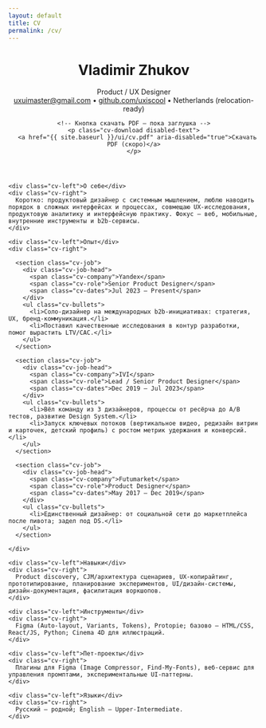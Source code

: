 ```yaml
---
layout: default
title: CV
permalink: /cv/
---
```


<div class="container">
  <!-- Заголовок и контакты -->
  <header class="cv-head">
    <h1 class="cv-name">Vladimir Zhukov</h1>
    <div class="cv-title">Product / UX Designer</div>
    <div class="cv-contacts">
      <a href="mailto:uxuimaster@gmail.com" class="cv-contact">uxuimaster@gmail.com</a>
      <span class="cv-sep">•</span>
      <a href="https://github.com/uxiscool" class="cv-contact" target="_blank" rel="noopener">github.com/uxiscool</a>
      <span class="cv-sep">•</span>
      <span class="cv-contact">Netherlands (relocation-ready)</span>
    </div>

    <!-- Кнопка скачать PDF — пока заглушка -->
    <p class="cv-download disabled-text">
      <a href="{{ site.baseurl }}/ui/cv.pdf" aria-disabled="true">Скачать PDF (скоро)</a>
    </p>
  </header>

  <!-- Сетка CV: слева лейблы/заголовки, справа контент -->
  <section class="cv-grid">

    <div class="cv-left">О себе</div>
    <div class="cv-right">
      Коротко: продуктовый дизайнер с системным мышлением, люблю наводить порядок в сложных интерфейсах и процессах, совмещаю UX-исследования, продуктовую аналитику и интерфейсную практику. Фокус — веб, мобильные, внутренние инструменты и b2b-сервисы.
    </div>

    <div class="cv-left">Опыт</div>
    <div class="cv-right">

      <section class="cv-job">
        <div class="cv-job-head">
          <span class="cv-company">Yandex</span>
          <span class="cv-role">Senior Product Designer</span>
          <span class="cv-dates">Jul 2023 — Present</span>
        </div>
        <ul class="cv-bullets">
          <li>Соло-дизайнер на международных b2b-инициативах: стратегия, UX, бренд-коммуникация.</li>
          <li>Поставил качественные исследования в контур разработки, помог вырастить LTV/CAC.</li>
        </ul>
      </section>

      <section class="cv-job">
        <div class="cv-job-head">
          <span class="cv-company">IVI</span>
          <span class="cv-role">Lead / Senior Product Designer</span>
          <span class="cv-dates">Dec 2019 — Jul 2023</span>
        </div>
        <ul class="cv-bullets">
          <li>Вёл команду из 3 дизайнеров, процессы от ресёрча до A/B тестов, развитие Design System.</li>
          <li>Запуск ключевых потоков (вертикальное видео, редизайн витрин и карточек, детский профиль) с ростом метрик удержания и конверсий.</li>
        </ul>
      </section>

      <section class="cv-job">
        <div class="cv-job-head">
          <span class="cv-company">Futumarket</span>
          <span class="cv-role">Product Designer</span>
          <span class="cv-dates">May 2017 — Dec 2019</span>
        </div>
        <ul class="cv-bullets">
          <li>Единственный дизайнер: от социальной сети до маркетплейса после пивота; задел под DS.</li>
        </ul>
      </section>

    </div>

    <div class="cv-left">Навыки</div>
    <div class="cv-right">
      Product discovery, CJM/архитектура сценариев, UX-копирайтинг, прототипирование, планирование экспериментов, UI/дизайн-системы, дизайн-документация, фасилитация воркшопов.
    </div>

    <div class="cv-left">Инструменты</div>
    <div class="cv-right">
      Figma (Auto-layout, Variants, Tokens), Protopie; базово — HTML/CSS, React/JS, Python; Cinema 4D для иллюстраций.
    </div>

    <div class="cv-left">Пет-проекты</div>
    <div class="cv-right">
      Плагины для Figma (Image Compressor, Find-My-Fonts), веб-сервис для управления промптами, экспериментальные UI-паттерны.
    </div>

    <div class="cv-left">Языки</div>
    <div class="cv-right">
      Русский — родной; English — Upper-Intermediate.
    </div>

  </section>

  <div class="intro-divider"></div>
</div>
